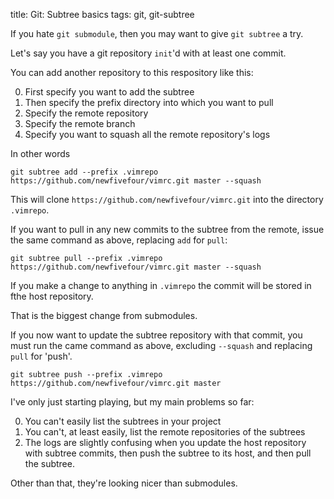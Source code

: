 title: Git: Subtree basics
tags: git, git-subtree

If you hate `git submodule`, then you may want to give `git subtree` a try.

Let's say you have a git repository `init`'d with at least one commit.

You can add another repository to this respository like this:

0. First specify you want to add the subtree
0. Then specify the prefix directory into which you want to pull
0. Specify the remote repository
0. Specify the remote branch
0. Specify you want to squash all the remote repository's logs

In other words

    git subtree add --prefix .vimrepo https://github.com/newfivefour/vimrc.git master --squash

This will clone `https://github.com/newfivefour/vimrc.git` into the directory `.vimrepo`.

If you want to pull in any new commits to the subtree from the remote, issue the same command as above, replacing `add` for `pull`:

    git subtree pull --prefix .vimrepo https://github.com/newfivefour/vimrc.git master --squash

If you make a change to anything in `.vimrepo` the commit will be stored in fthe host repository.

That is the biggest change from submodules.

If you now want to update the subtree repository with that commit, you must run the came command as above, excluding `--squash` and replacing `pull` for 'push'.

    git subtree push --prefix .vimrepo https://github.com/newfivefour/vimrc.git master

I've only just starting playing, but my main problems so far:

0. You can't easily list the subtrees in your project
0. You can't, at least easily, list the remote repositories of the subtrees
0. The logs are slightly confusing when you update the host repository with subtree commits, then push the subtree to its host, and then pull the subtree.

Other than that, they're looking nicer than submodules.
